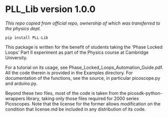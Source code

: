 # PLL_Lib version 1.0.0

*This repo copied from official repo, ownership of which was transferred to the physics dept.*

`pip install PLL-Lib`

This package is written for the benefit of students taking the 'Phase Locked Loops' Part II experiment as part of the Physics course at Cambridge University.

For a tutorial on its usage, see Phase_Locked_Loops_Automation_Guide.pdf. All the code therein is provided in the Examples directory. For documentation of the functions, see the source, in particular picoscope.py and arduino.py.

Beyond these two files, most of the code is taken from the picosdk-python-wrappers library, taking only those files required for 2000 series Picoscopes. Note that the license for the former allows modification on the condition that license.md be included in any distribution of its code.
